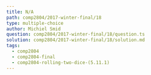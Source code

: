 ```yaml
---
title: N/A
path: comp2804/2017-winter-final/18
type: multiple-choice
author: Michiel Smid
question: comp2804/2017-winter-final/18/question.ts
solution: comp2804/2017-winter-final/18/solution.md
tags:
  - comp2804
  - comp2804-final
  - comp2804-rolling-two-dice-(5.11.1)
---
```

